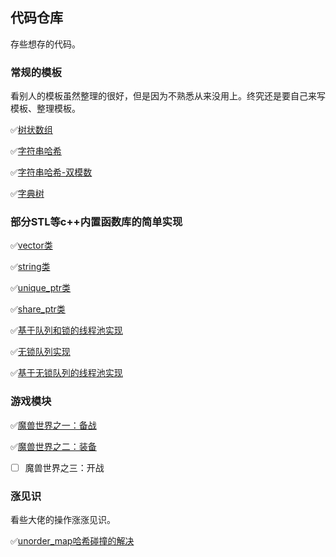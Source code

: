 ## 代码仓库

存些想存的代码。

### 常规的模板

看别人的模板虽然整理的很好，但是因为不熟悉从来没用上。终究还是要自己来写模板、整理模板。

✅[树状数组](./template_codes/BIT.cpp)

✅[字符串哈希](./template_codes/stringHash.cpp)

✅[字符串哈希-双模数](./template_codes/stringDoubleHash.cpp)

✅[字典树](./template_codes/Trie.cpp)


### 部分STL等c++内置函数库的简单实现

✅[vector类](./inner_cpp/vector/vector.cpp)

✅[string类](./inner_cpp/string/string.cpp)

✅[unique_ptr类](./inner_cpp/smart_ptr/unique_ptr.h)

✅[share_ptr类](./inner_cpp/smart_ptr/share_ptr.h)

✅[基于队列和锁的线程池实现](./inner_cpp/threadpool/threadpool.h)

✅[无锁队列实现](./inner_cpp/lockfree_queue/lckfree_queue.h)

✅[基于无锁队列的线程池实现](./inner_cpp/lockfree_queue/threadpool.h)

### 游戏模块

✅[魔兽世界之一：备战](./gameMoudle/World_of_Warcraft_1)

✅[魔兽世界之二：装备](./gameMoudle/World_of_Warcraft_2) 

- [ ] 魔兽世界之三：开战


### 涨见识

看些大佬的操作涨涨见识。

✅[unorder_map哈希碰撞的解决](./extend_codes/hashHitOfUMP.cpp)


